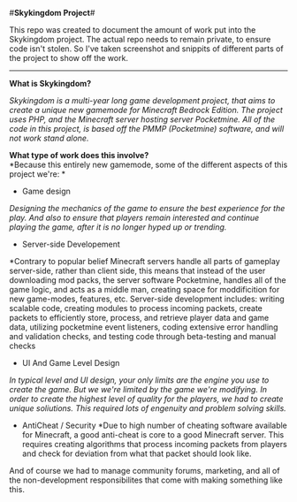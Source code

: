 #**Skykingdom Project**#

This repo was created to document the amount of work put into the Skykingdom project. The actual repo needs to remain private, to ensure code isn't stolen. So I've taken screenshot and snippits of different parts of the project to show off the work.

---

**What is Skykingdom?**

*Skykingdom is a multi-year long game development project, that aims to create a unique new gamemode for Minecraft Bedrock Edition. The project uses PHP, and the Minecraft server hosting server Pocketmine. All of the code in this project, is based off the PMMP (Pocketmine) software, and will not work stand alone.*


**What type of work does this involve?**  
*Because this entirely new gamemode, some of the different aspects of this project we're: *

  - Game design
  
  *Designing the mechanics of the game to ensure the best experience for the play. And also to ensure that players remain interested and continue playing the game, after it is no longer hyped up or trending.*
  
  - Server-side Developement
  
  *Contrary to popular belief Minecraft servers handle all parts of gameplay server-side, rather than client side, this means that instead of the user downloading mod packs, the server software Pocketmine, handles all of the game logic, and acts as a middle man, creating space for moddificition for new game-modes, features, etc. Server-side development includes: writing scalable code, creating modules to process incoming packets, create packets to efficiently store, process, and retrieve player data and game data, utilizing pocketmine event listeners, coding extensive error handling and validation checks, and testing code through beta-testing and manual checks
  
  - UI And Game Level Design
  
  *In typical level and UI design, your only limits are the engine you use to create the game. But we we're limited by the game we're modifying. In order to create the highest   level of quality for the players, we had to create unique soliutions. This required lots of engenuity and problem solving skills.*
  
  - AntiCheat / Security
  *Due to high number of cheating software available for Minecraft, a good anti-cheat is core to a good Minecraft server. This requires creating algorithms that process incoming packets from players and check for deviation from what that packet should look like.
  
  And of course we had to manage community forums, marketing, and all of the non-development responsibilites that come with making something like this.
